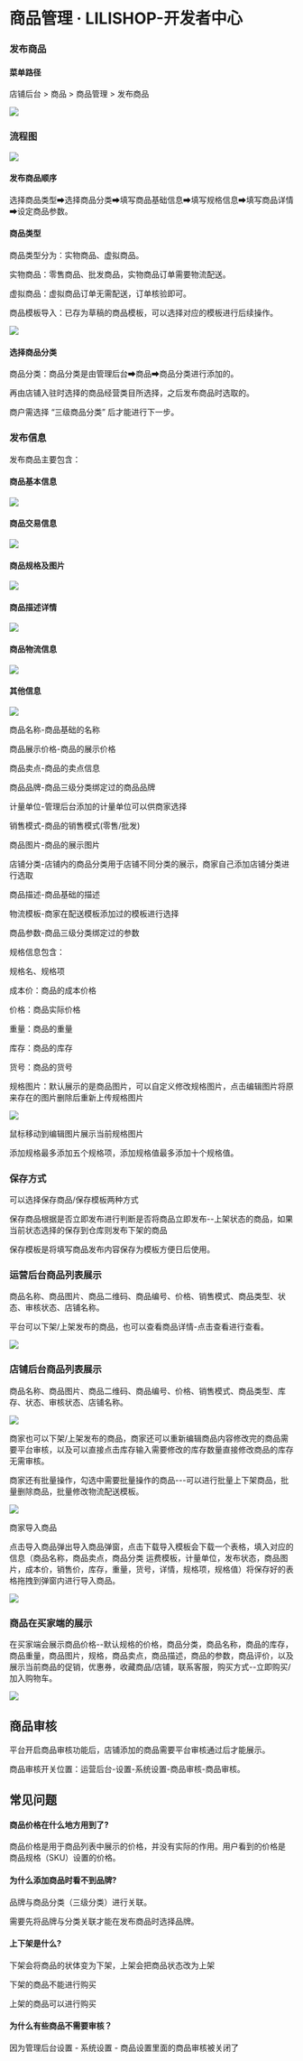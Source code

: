 # 商品管理 · LILISHOP-开发者中心
### 发布商品[](#发布商品)

#### 菜单路径[](#菜单路径)

店铺后台 > 商品 > 商品管理 > 发布商品

![](https://docs.pickmall.cn/help/images/addGoodsUrl.png)

### 流程图[](#流程图)

![](https://docs.pickmall.cn/help/images/%E5%95%86%E5%93%81%E5%8F%91%E5%B8%83%E6%B5%81%E7%A8%8B%E5%9B%BE.png)

#### 发布商品顺序[](#发布商品顺序)

选择商品类型➡选择商品分类➡填写商品基础信息➡填写规格信息➡填写商品详情➡设定商品参数。

#### 商品类型[](#商品类型)

商品类型分为：实物商品、虚拟商品。

实物商品：零售商品、批发商品，实物商品订单需要物流配送。

虚拟商品：虚拟商品订单无需配送，订单核验即可。

商品模板导入：已存为草稿的商品模板，可以选择对应的模板进行后续操作。

![](https://docs.pickmall.cn/help/images/goodsType.png)

#### 选择商品分类[](#选择商品分类)

商品分类：商品分类是由管理后台➡商品➡商品分类进行添加的。

再由店铺入驻时选择的商品经营类目所选择，之后发布商品时选取的。

商户需选择 “三级商品分类” 后才能进行下一步。

### 发布信息[](#发布信息)

发布商品主要包含：

#### 商品基本信息[](#商品基本信息)

![](https://docs.pickmall.cn/help/images/goodsName.png)

#### 商品交易信息[](#商品交易信息)

![](https://docs.pickmall.cn/help/images/goodsDanwei.png)

#### 商品规格及图片[](#商品规格及图片)

![](https://docs.pickmall.cn/help/images/goodsSku.png)

#### 商品描述详情[](#商品描述详情)

![](https://docs.pickmall.cn/help/images/goodsContent.png)

#### 商品物流信息[](#商品物流信息)

![](https://docs.pickmall.cn/help/images/goodsWl.png)

#### 其他信息[](#其他信息)

![](https://docs.pickmall.cn/help/images/goodsQuery.png)

商品名称-商品基础的名称

商品展示价格-商品的展示价格

商品卖点-商品的卖点信息

商品品牌-商品三级分类绑定过的商品品牌

计量单位-管理后台添加的计量单位可以供商家选择

销售模式-商品的销售模式(零售/批发)

商品图片-商品的展示图片

店铺分类-店铺内的商品分类用于店铺不同分类的展示，商家自己添加店铺分类进行选取

商品描述-商品基础的描述

物流模板-商家在配送模板添加过的模板进行选择

商品参数-商品三级分类绑定过的参数

规格信息包含：

规格名、规格项

成本价：商品的成本价格

价格：商品实际价格

重量：商品的重量

库存：商品的库存

货号：商品的货号

规格图片：默认展示的是商品图片，可以自定义修改规格图片，点击编辑图片将原来存在的图片删除后重新上传规格图片

![](https://docs.pickmall.cn/help/images/skuList.png)

鼠标移动到编辑图片展示当前规格图片

添加规格最多添加五个规格项，添加规格值最多添加十个规格值。

### 保存方式[](#保存方式)

可以选择保存商品/保存模板两种方式

保存商品根据是否立即发布进行判断是否将商品立即发布--上架状态的商品，如果当前状态选择的保存到仓库则发布下架的商品

保存模板是将填写商品发布内容保存为模板方便日后使用。

### 运营后台商品列表展示[](#运营后台商品列表展示)

商品名称、商品图片、商品二维码、商品编号、价格、销售模式、商品类型、状态、审核状态、店铺名称。

平台可以下架/上架发布的商品，也可以查看商品详情-点击查看进行查看。

![](https://docs.pickmall.cn/help/images/managerGoods.png)

### 店铺后台商品列表展示[](#店铺后台商品列表展示)

商品名称、商品图片、商品二维码、商品编号、价格、销售模式、商品类型、库存、状态、审核状态、店铺名称。

![](https://docs.pickmall.cn/help/images/sellerGoods.png)

商家也可以下架/上架发布的商品，商家还可以重新编辑商品内容修改完的商品需要平台审核，以及可以直接点击库存输入需要修改的库存数量直接修改商品的库存无需审核。

商家还有批量操作，勾选中需要批量操作的商品---可以进行批量上下架商品，批量删除商品，批量修改物流配送模板。

![](https://docs.pickmall.cn/help/images/editGoods.png)

商家导入商品

点击导入商品弹出导入商品弹窗，点击下载导入模板会下载一个表格，填入对应的信息（商品名称，商品卖点，商品分类 运费模板，计量单位，发布状态，商品图片，成本价，销售价，库存，重量，货号，详情，规格项，规格值）将保存好的表格拖拽到弹窗内进行导入商品。

![](https://docs.pickmall.cn/help/images/importGoods.png)

### 商品在买家端的展示[](#商品在买家端的展示)

在买家端会展示商品价格--默认规格的价格，商品分类，商品名称，商品的库存，商品重量，商品图片，规格，商品卖点，商品描述，商品的参数，商品评价，以及展示当前商品的促销，优惠券，收藏商品/店铺，联系客服，购买方式--立即购买/加入购物车。

![](https://docs.pickmall.cn/help/images/buyerShow.png)

商品审核[](#商品审核)
-------------

平台开启商品审核功能后，店铺添加的商品需要平台审核通过后才能展示。

商品审核开关位置：运营后台-设置-系统设置-商品审核-商品审核。

常见问题[](#常见问题)
-------------

#### 商品价格在什么地方用到了?[](#商品价格在什么地方用到了)

商品价格是用于商品列表中展示的价格，并没有实际的作用。用户看到的价格是 商品规格（SKU）设置的价格。

#### 为什么添加商品时看不到品牌?[](#为什么添加商品时看不到品牌)

品牌与商品分类（三级分类）进行关联。

需要先将品牌与分类关联才能在发布商品时选择品牌。

#### 上下架是什么?[](#上下架是什么)

下架会将商品的状体变为下架，上架会把商品状态改为上架

下架的商品不能进行购买

上架的商品可以进行购买

#### 为什么有些商品不需要审核？[](#为什么有些商品不需要审核？)

因为管理后台设置 - 系统设置 - 商品设置里面的商品审核被关闭了